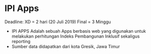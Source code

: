 # IPI Apps

Deadline:
XD = 2 hari (20 Juli 2019)
Final = 3 Minggu

* IPI APPS Adalah sebuah Apps berbasis web yang digunakan untuk melakukan perhitungan Indeks Pembangunan Inklusif sekaligus reporting
* Sumber data didapatkan dari kota Gresik, Jawa Timur
